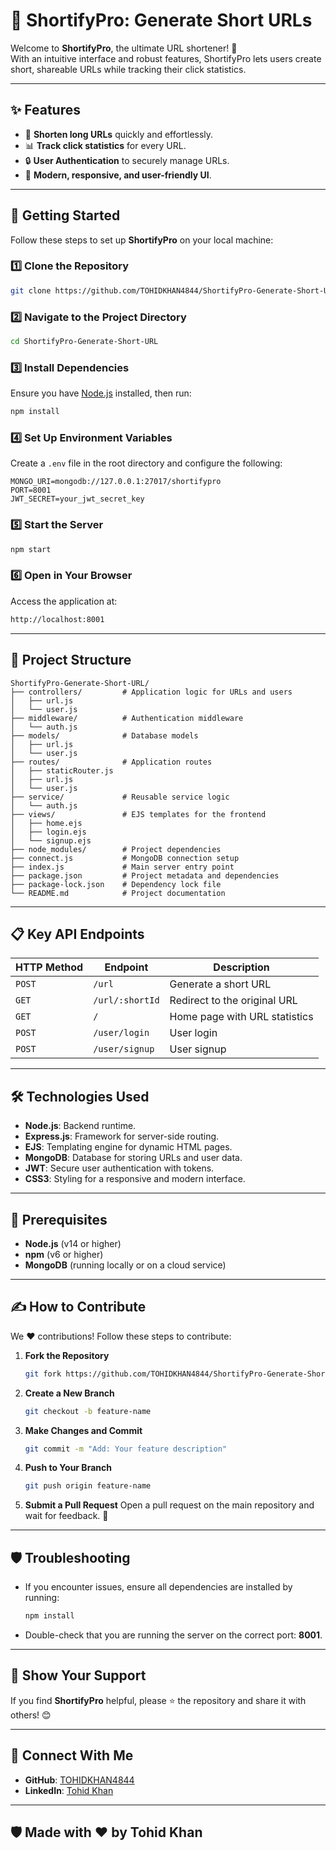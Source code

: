 # 🌟 **ShortifyPro: Generate Short URLs**

Welcome to **ShortifyPro**, the ultimate URL shortener! 🚀  
With an intuitive interface and robust features, ShortifyPro lets users create short, shareable URLs while tracking their click statistics.  

---

## ✨ **Features**

- 🔗 **Shorten long URLs** quickly and effortlessly.  
- 📊 **Track click statistics** for every URL.  
- 🔒 **User Authentication** to securely manage URLs.  
- 🎨 **Modern, responsive, and user-friendly UI**.  

---

## 🚀 **Getting Started**

Follow these steps to set up **ShortifyPro** on your local machine:  

### 1️⃣ **Clone the Repository**
```bash
git clone https://github.com/TOHIDKHAN4844/ShortifyPro-Generate-Short-URL.git
```

### 2️⃣ **Navigate to the Project Directory**
```bash
cd ShortifyPro-Generate-Short-URL
```

### 3️⃣ **Install Dependencies**
Ensure you have [Node.js](https://nodejs.org/) installed, then run:
```bash
npm install
```

### 4️⃣ **Set Up Environment Variables**
Create a `.env` file in the root directory and configure the following:
```env
MONGO_URI=mongodb://127.0.0.1:27017/shortifypro
PORT=8001
JWT_SECRET=your_jwt_secret_key
```

### 5️⃣ **Start the Server**
```bash
npm start
```

### 6️⃣ **Open in Your Browser**
Access the application at:
```bash
http://localhost:8001
```

---

## 📁 **Project Structure**

```
ShortifyPro-Generate-Short-URL/
├── controllers/         # Application logic for URLs and users
│   ├── url.js
│   └── user.js
├── middleware/          # Authentication middleware
│   └── auth.js
├── models/              # Database models
│   ├── url.js
│   └── user.js
├── routes/              # Application routes
│   ├── staticRouter.js
│   ├── url.js
│   └── user.js
├── service/             # Reusable service logic
│   └── auth.js
├── views/               # EJS templates for the frontend
│   ├── home.ejs
│   ├── login.ejs
│   └── signup.ejs
├── node_modules/        # Project dependencies
├── connect.js           # MongoDB connection setup
├── index.js             # Main server entry point
├── package.json         # Project metadata and dependencies
├── package-lock.json    # Dependency lock file
└── README.md            # Project documentation
```

---

## 📋 **Key API Endpoints**

| HTTP Method | Endpoint           | Description                         |
|-------------|--------------------|-------------------------------------|
| `POST`      | `/url`             | Generate a short URL                |
| `GET`       | `/url/:shortId`    | Redirect to the original URL        |
| `GET`       | `/`                | Home page with URL statistics       |
| `POST`      | `/user/login`      | User login                          |
| `POST`      | `/user/signup`     | User signup                         |

---

## 🛠️ **Technologies Used**

- **Node.js**: Backend runtime.
- **Express.js**: Framework for server-side routing.
- **EJS**: Templating engine for dynamic HTML pages.
- **MongoDB**: Database for storing URLs and user data.
- **JWT**: Secure user authentication with tokens.
- **CSS3**: Styling for a responsive and modern interface.

---

## 🎯 **Prerequisites**

- **Node.js** (v14 or higher)
- **npm** (v6 or higher)
- **MongoDB** (running locally or on a cloud service)

---

## ✍️ **How to Contribute**

We ❤️ contributions! Follow these steps to contribute:

1. **Fork the Repository**
   ```bash
   git fork https://github.com/TOHIDKHAN4844/ShortifyPro-Generate-Short-URL.git
   ```

2. **Create a New Branch**
   ```bash
   git checkout -b feature-name
   ```

3. **Make Changes and Commit**
   ```bash
   git commit -m "Add: Your feature description"
   ```

4. **Push to Your Branch**
   ```bash
   git push origin feature-name
   ```

5. **Submit a Pull Request**
   Open a pull request on the main repository and wait for feedback. 🎉

---

## 🛡️ **Troubleshooting**

- If you encounter issues, ensure all dependencies are installed by running:
  ```bash
  npm install
  ```

- Double-check that you are running the server on the correct port: **8001**.

---

## 🌟 **Show Your Support**

If you find **ShortifyPro** helpful, please ⭐ the repository and share it with others! 😊

---

## 🤝 **Connect With Me**

- **GitHub**: [TOHIDKHAN4844](https://www.github.com/TOHIDKHAN4844)
- **LinkedIn**: [Tohid Khan](https://www.linkedin.com/in/tohid-khan-937509258/)

---

## 🛡️ **Made with ❤️ by Tohid Khan**
